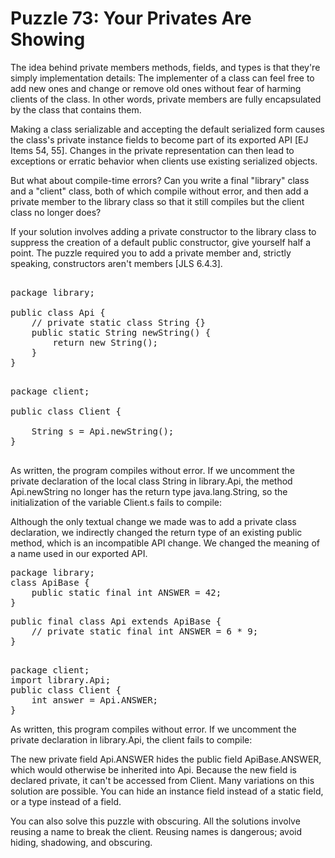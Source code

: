 # Puzzle 73: Your Privates Are Showing

The idea behind private members methods, fields, and types is that they're simply implementation details: 
The implementer of a class can feel free to add new ones and change or remove old ones without fear of harming 
clients of the class. In other words, private members are fully encapsulated by the class that contains them.


Making a class serializable and accepting the default serialized form causes the class's private instance fields 
to become part of its exported API [EJ Items 54, 55]. Changes in the private representation can then lead to exceptions 
or erratic behavior when clients use existing serialized objects.

But what about compile-time errors? Can you write a final "library" class and a "client" class, 
both of which compile without error, and then add a private member to the library 
class so that it still compiles but the client class no longer does?


If your solution involves adding a private constructor to the library class to suppress the creation of 
a default public constructor, give yourself half a point. 
The puzzle required you to add a private member and, strictly speaking, constructors aren't members [JLS 6.4.3].

<pre>

package library;

public class Api {
    // private static class String {}
    public static String newString() {
        return new String();
    }
}

</pre>


<pre>
package client;

public class Client {

    String s = Api.newString();
}

</pre>

As written, the program compiles without error. If we uncomment the private declaration of the 
local class String in library.Api, the method Api.newString no longer has the return type java.lang.String, 
so the initialization of the variable Client.s fails to compile:


Although the only textual change we made was to add a private class declaration, we indirectly changed the return 
type of an existing public method, which is an incompatible API change. 
We changed the meaning of a name used in our exported API.

<pre>
package library;
class ApiBase {
    public static final int ANSWER = 42;
}
</pre>

<pre>
public final class Api extends ApiBase {
    // private static final int ANSWER = 6 * 9;
}

</pre>

<pre>
package client;
import library.Api;
public class Client {
    int answer = Api.ANSWER;
}
</pre>

As written, this program compiles without error. If we uncomment the private declaration in library.Api, 
the client fails to compile:


The new private field Api.ANSWER hides the public field ApiBase.ANSWER, which would otherwise be inherited into Api. 
Because the new field is declared private, it can't be accessed from Client. Many variations on this solution are possible. 
You can hide an instance field instead of a static field, or a type instead of a field.


You can also solve this puzzle with obscuring. All the solutions involve reusing a name to break the client. 
Reusing names is dangerous; avoid hiding, shadowing, and obscuring. 

